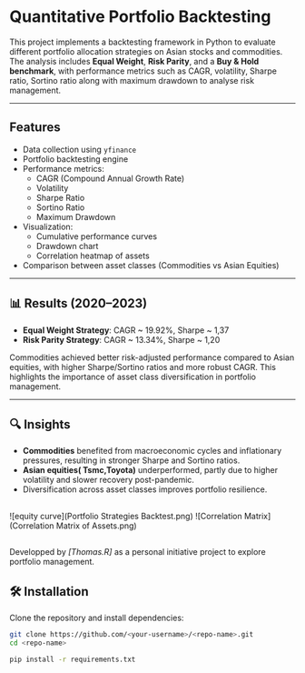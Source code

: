 # Quantitative Portfolio Backtesting

This project implements a backtesting framework in Python to evaluate different portfolio allocation strategies on Asian stocks and commodities.  
The analysis includes **Equal Weight**, **Risk Parity**, and a **Buy & Hold benchmark**, with performance metrics such as CAGR, volatility, Sharpe ratio, Sortino ratio along with  maximum drawdown to analyse risk management.

---

##  Features
- Data collection using `yfinance`
- Portfolio backtesting engine
- Performance metrics:
  - CAGR (Compound Annual Growth Rate)
  - Volatility
  - Sharpe Ratio
  - Sortino Ratio
  - Maximum Drawdown
- Visualization:
  - Cumulative performance curves
  - Drawdown chart
  - Correlation heatmap of assets
- Comparison between asset classes (Commodities vs Asian Equities)

---

## 📊 Results (2020–2023)
- **Equal Weight Strategy**: CAGR ~ 19.92%, Sharpe ~ 1,37
- **Risk Parity Strategy**: CAGR ~ 13.34%, Sharpe ~ 1,20


Commodities achieved better risk-adjusted performance compared to Asian equities, with higher Sharpe/Sortino ratios and more robust CAGR.
This highlights the importance of asset class diversification in portfolio management.

--------------------------

## 🔍 Insights
- **Commodities** benefited from macroeconomic cycles and inflationary pressures, resulting in stronger Sharpe and Sortino ratios.  
- **Asian equities( Tsmc,Toyota)** underperformed, partly due to higher volatility and slower recovery post-pandemic.  
- Diversification across asset classes improves portfolio resilience.

##
![equity curve](Portfolio Strategies Backtest.png)
![Correlation Matrix](Correlation Matrix of Assets.png)


## 
Developped by *[Thomas.R]* as a personal initiative project to explore portfolio management.

## 🛠️ Installation
Clone the repository and install dependencies:

```bash
git clone https://github.com/<your-username>/<repo-name>.git
cd <repo-name>

pip install -r requirements.txt



